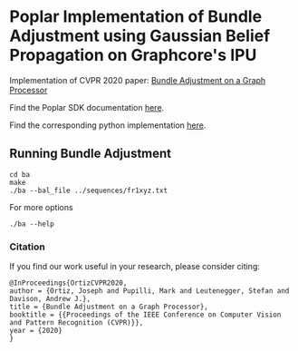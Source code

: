 # Poplar Implementation of Bundle Adjustment using Gaussian Belief Propagation on Graphcore's IPU

Implementation of CVPR 2020 paper: [Bundle Adjustment on a Graph Processor](https://arxiv.org/abs/2003.03134)

Find the Poplar SDK documentation [here](https://www.graphcore.ai/developer-documentation).

Find the corresponding python implementation [here](https://github.com/joeaortiz/gbp).

## Running Bundle Adjustment

```
cd ba
make
./ba --bal_file ../sequences/fr1xyz.txt
```

For more options

 ```
 ./ba --help
 ```

### Citation

If you find our work useful in your research, please consider citing:

```
@InProceedings{OrtizCVPR2020,
author = {Ortiz, Joseph and Pupilli, Mark and Leutenegger, Stefan and Davison, Andrew J.},
title = {Bundle Adjustment on a Graph Processor},
booktitle = {{Proceedings of the IEEE Conference on Computer Vision and Pattern Recognition (CVPR)}},
year = {2020}
}
```
